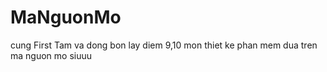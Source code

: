 # MaNguonMo
cung First Tam va dong bon lay diem 9,10 mon thiet ke phan mem dua tren ma nguon mo siuuu
